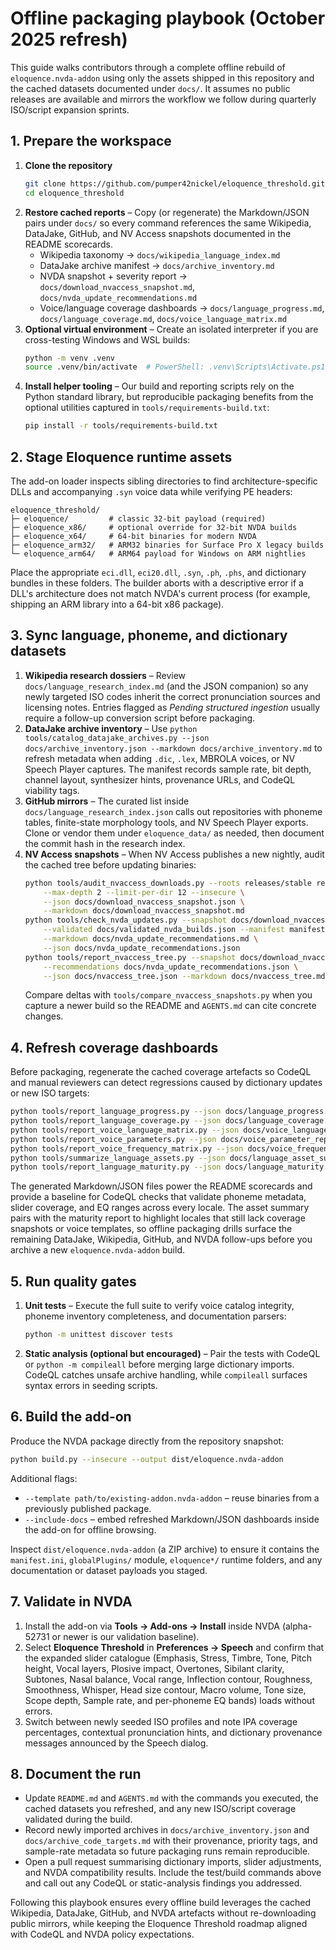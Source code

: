 # Offline packaging playbook (October 2025 refresh)

This guide walks contributors through a complete offline rebuild of
`eloquence.nvda-addon` using only the assets shipped in this repository and
the cached datasets documented under `docs/`.  It assumes no public releases
are available and mirrors the workflow we follow during quarterly ISO/script
expansion sprints.

## 1. Prepare the workspace

1. **Clone the repository**
   ```bash
   git clone https://github.com/pumper42nickel/eloquence_threshold.git
   cd eloquence_threshold
   ```
2. **Restore cached reports** – Copy (or regenerate) the Markdown/JSON pairs
   under `docs/` so every command references the same Wikipedia, DataJake,
   GitHub, and NV Access snapshots documented in the README scorecards.
   - Wikipedia taxonomy → `docs/wikipedia_language_index.md`
   - DataJake archive manifest → `docs/archive_inventory.md`
   - NVDA snapshot + severity report → `docs/download_nvaccess_snapshot.md`,
     `docs/nvda_update_recommendations.md`
   - Voice/language coverage dashboards → `docs/language_progress.md`,
     `docs/language_coverage.md`, `docs/voice_language_matrix.md`
3. **Optional virtual environment** – Create an isolated interpreter if you
   are cross-testing Windows and WSL builds:
   ```bash
   python -m venv .venv
   source .venv/bin/activate  # PowerShell: .venv\Scripts\Activate.ps1
   ```
4. **Install helper tooling** – Our build and reporting scripts rely on the
   Python standard library, but reproducible packaging benefits from the
   optional utilities captured in `tools/requirements-build.txt`:
   ```bash
   pip install -r tools/requirements-build.txt
   ```

## 2. Stage Eloquence runtime assets

The add-on loader inspects sibling directories to find architecture-specific
DLLs and accompanying `.syn` voice data while verifying PE headers:

```
eloquence_threshold/
├─ eloquence/         # classic 32-bit payload (required)
├─ eloquence_x86/     # optional override for 32-bit NVDA builds
├─ eloquence_x64/     # 64-bit binaries for modern NVDA
├─ eloquence_arm32/   # ARM32 binaries for Surface Pro X legacy builds
└─ eloquence_arm64/   # ARM64 payload for Windows on ARM nightlies
```

Place the appropriate `eci.dll`, `eci20.dll`, `.syn`, `.ph`, `.phs`, and
dictionary bundles in these folders.  The builder aborts with a descriptive
error if a DLL's architecture does not match NVDA's current process (for
example, shipping an ARM library into a 64-bit x86 package).

## 3. Sync language, phoneme, and dictionary datasets

1. **Wikipedia research dossiers** – Review
   `docs/language_research_index.md` (and the JSON companion) so any newly
   targeted ISO codes inherit the correct pronunciation sources and licensing
   notes.  Entries flagged as *Pending structured ingestion* usually require a
   follow-up conversion script before packaging.
2. **DataJake archive inventory** – Use
   `python tools/catalog_datajake_archives.py --json docs/archive_inventory.json --markdown docs/archive_inventory.md`
   to refresh metadata when adding `.dic`, `.lex`, MBROLA voices, or NV Speech
   Player captures.  The manifest records sample rate, bit depth, channel
   layout, synthesizer hints, provenance URLs, and CodeQL viability tags.
3. **GitHub mirrors** – The curated list inside
   `docs/language_research_index.json` calls out repositories with phoneme
   tables, finite-state morphology tools, and NV Speech Player exports.  Clone
   or vendor them under `eloquence_data/` as needed, then document the commit
   hash in the research index.
4. **NV Access snapshots** – When NV Access publishes a new nightly, audit the
   cached tree before updating binaries:
   ```bash
   python tools/audit_nvaccess_downloads.py --roots releases/stable releases/2024.3 snapshots/alpha \
       --max-depth 2 --limit-per-dir 12 --insecure \
       --json docs/download_nvaccess_snapshot.json \
       --markdown docs/download_nvaccess_snapshot.md
   python tools/check_nvda_updates.py --snapshot docs/download_nvaccess_snapshot.json \
       --validated docs/validated_nvda_builds.json --manifest manifest.ini \
       --markdown docs/nvda_update_recommendations.md \
       --json docs/nvda_update_recommendations.json
   python tools/report_nvaccess_tree.py --snapshot docs/download_nvaccess_snapshot.json \
       --recommendations docs/nvda_update_recommendations.json \
       --json docs/nvaccess_tree.json --markdown docs/nvaccess_tree.md
   ```
   Compare deltas with `tools/compare_nvaccess_snapshots.py` when you capture
   a newer build so the README and `AGENTS.md` can cite concrete changes.

## 4. Refresh coverage dashboards

Before packaging, regenerate the cached coverage artefacts so CodeQL and manual
reviewers can detect regressions caused by dictionary updates or new ISO
targets:

```bash
python tools/report_language_progress.py --json docs/language_progress.json --markdown docs/language_progress.md --print
python tools/report_language_coverage.py --json docs/language_coverage.json --markdown docs/language_coverage.md --print
python tools/report_voice_language_matrix.py --json docs/voice_language_matrix.json --markdown docs/voice_language_matrix.md --print
python tools/report_voice_parameters.py --json docs/voice_parameter_report.json --markdown docs/voice_parameter_report.md --print
python tools/report_voice_frequency_matrix.py --json docs/voice_frequency_matrix.json --markdown docs/voice_frequency_matrix.md --print
python tools/summarize_language_assets.py --json docs/language_asset_summary.json --markdown docs/language_asset_summary.md --print
python tools/report_language_maturity.py --json docs/language_maturity.json --markdown docs/language_maturity.md --print
```

The generated Markdown/JSON files power the README scorecards and provide a
baseline for CodeQL checks that validate phoneme metadata, slider coverage, and
EQ ranges across every locale. The asset summary pairs with the maturity report
to highlight locales that still lack coverage snapshots or voice templates, so
offline packaging drills surface the remaining DataJake, Wikipedia, GitHub, and
NVDA follow-ups before you archive a new `eloquence.nvda-addon` build.

## 5. Run quality gates

1. **Unit tests** – Execute the full suite to verify voice catalog integrity,
   phoneme inventory completeness, and documentation parsers:
   ```bash
   python -m unittest discover tests
   ```
2. **Static analysis (optional but encouraged)** – Pair the tests with CodeQL or
   `python -m compileall` before merging large dictionary imports.  CodeQL
   catches unsafe archive handling, while `compileall` surfaces syntax errors in
   seeding scripts.

## 6. Build the add-on

Produce the NVDA package directly from the repository snapshot:

```bash
python build.py --insecure --output dist/eloquence.nvda-addon
```

Additional flags:

- `--template path/to/existing-addon.nvda-addon` – reuse binaries from a
  previously published package.
- `--include-docs` – embed refreshed Markdown/JSON dashboards inside the add-on
  for offline browsing.

Inspect `dist/eloquence.nvda-addon` (a ZIP archive) to ensure it contains the
`manifest.ini`, `globalPlugins/` module, `eloquence*/` runtime folders, and any
documentation or dataset payloads you staged.

## 7. Validate in NVDA

1. Install the add-on via **Tools → Add-ons → Install** inside NVDA (alpha-52731
   or newer is our validation baseline).
2. Select **Eloquence Threshold** in **Preferences → Speech** and confirm that
   the expanded slider catalogue (Emphasis, Stress, Timbre, Tone, Pitch height,
   Vocal layers, Plosive impact, Overtones, Sibilant clarity, Subtones, Nasal
   balance, Vocal range, Inflection contour, Roughness, Smoothness, Whisper,
   Head size contour, Macro volume, Tone size, Scope depth, Sample rate, and
   per-phoneme EQ bands) loads without errors.
3. Switch between newly seeded ISO profiles and note IPA coverage percentages,
   contextual pronunciation hints, and dictionary provenance messages announced
   by the Speech dialog.

## 8. Document the run

- Update `README.md` and `AGENTS.md` with the commands you executed, the cached
  datasets you refreshed, and any new ISO/script coverage validated during the
  build.
- Record newly imported archives in `docs/archive_inventory.json` and
  `docs/archive_code_targets.md` with their provenance, priority tags, and
  sample-rate metadata so future packaging runs remain reproducible.
- Open a pull request summarising dictionary imports, slider adjustments, and
  NVDA compatibility results.  Include the test/build commands above and call
  out any CodeQL or static-analysis findings you addressed.

Following this playbook ensures every offline build leverages the cached
Wikipedia, DataJake, GitHub, and NVDA artefacts without re-downloading public
mirrors, while keeping the Eloquence Threshold roadmap aligned with CodeQL and
NVDA policy expectations.
